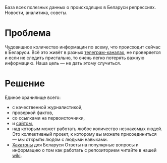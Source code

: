 База всех полезных данных о происходящих в Беларуси репрессиях. Новости, аналитика, советы.

# Проблема

Чудовищное количество информации по всему, что происходит сейчас в Беларуси. Всё это живёт в разных [телеграм-каналах](https://github.com/free-belarus/info/issues/4), не проверяется и если не следить пристально, то очень легко потерять важную информацию. Наша цель — не дать этому случиться.

# Решение

Единое хранилище всего:

- с качественной журналистикой,
- проверкой фактов,
- со ссылками на первоисточники, 
- и [сайтом](https://free-belarus.github.io/info/),
- над которым может работать любое количество незнакомых людей. Это коллективный проект, к которому вы можете присоединиться — мы открыты людям с людыми навыками.
- [Хакатоны](https://miro.com/app/board/o9J_kn9bFek=/) для Беларуси
Ответы на популярные вопросы и информацию о том как работать с репозиторием читайте в нашей [wiki](https://github.com/free-belarus/info/wiki).
